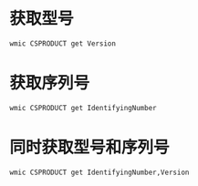 # 获取型号

```cmd
wmic CSPRODUCT get Version
```

# 获取序列号

```cmd
wmic CSPRODUCT get IdentifyingNumber
```

# 同时获取型号和序列号

```cmd
wmic CSPRODUCT get IdentifyingNumber,Version
```
